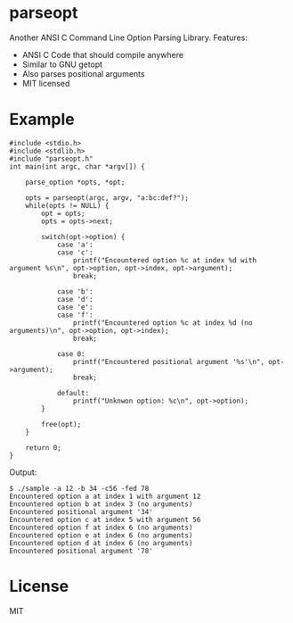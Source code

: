 # parseopt

Another ANSI C Command Line Option Parsing Library. Features:

  * ANSI C Code that should compile anywhere
  * Similar to GNU getopt
  * Also parses positional arguments
  * MIT licensed

# Example

	#include <stdio.h>
	#include <stdlib.h>
	#include "parseopt.h"
	int main(int argc, char *argv[]) {

		parse_option *opts, *opt;

		opts = parseopt(argc, argv, "a:bc:def?");
		while(opts != NULL) {
			opt = opts;
			opts = opts->next;

			switch(opt->option) {
				case 'a':
				case 'c':
					printf("Encountered option %c at index %d with argument %s\n", opt->option, opt->index, opt->argument);
					break;

				case 'b':
				case 'd':
				case 'e':
				case 'f':
					printf("Encountered option %c at index %d (no arguments)\n", opt->option, opt->index);
					break;

				case 0:
					printf("Encountered positional argument '%s'\n", opt->argument);
					break;

				default:
					printf("Unknwon option: %c\n", opt->option);
			}

			free(opt);
		}

		return 0;
	}

Output:

	$ ./sample -a 12 -b 34 -c56 -fed 78
	Encountered option a at index 1 with argument 12
	Encountered option b at index 3 (no arguments)
	Encountered positional argument '34'
	Encountered option c at index 5 with argument 56
	Encountered option f at index 6 (no arguments)
	Encountered option e at index 6 (no arguments)
	Encountered option d at index 6 (no arguments)
	Encountered positional argument '78'


# License
MIT

